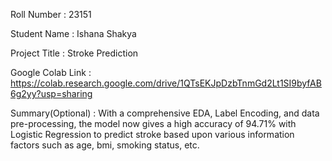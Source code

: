Roll Number       :   23151

Student Name      :   Ishana Shakya

Project Title     :   Stroke Prediction

Google Colab Link :   https://colab.research.google.com/drive/1QTsEKJpDzbTnmGd2Lt1SI9byfAB6g2yy?usp=sharing

Summary(Optional) :   With a comprehensive EDA, Label Encoding, and data pre-processing, the model now gives a high accuracy of 94.71% with Logistic Regression to predict stroke based upon various information factors such as age, bmi, smoking status, etc.
